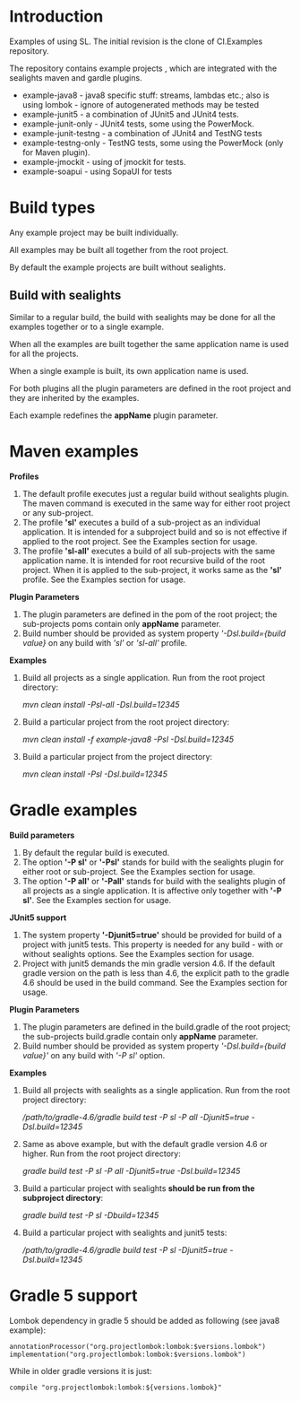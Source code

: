 Introduction
============
Examples of using SL. 
The initial revision is the clone of CI.Examples repository.

The repository contains example projects , which are integrated with the sealights maven
 and gardle plugins. 
 * example-java8 - java8 specific stuff: streams, lambdas etc.; also is using lombok - ignore of autogenerated methods may be tested
 * example-junit5 - a combination of JUnit5 and JUnit4 tests.
 * example-junit-only - JUnit4 tests, some using the PowerMock.
 * example-junit-testng - a combination of JUnit4 and TestNG tests
 * example-testng-only - TestNG tests, some using the PowerMock (only for Maven plugin).
 * example-jmockit - using of jmockit for tests.
 * example-soapui - using SopaUI for tests

Build types
=========== 
Any example project may be built individually. 
 
All examples may be built all together from the root project.

By default the example projects are built without sealights.

Build with sealights
--------------------
Similar to a regular build, the build with sealights may be done for all the examples together
 or to a single example. 
 
When all the examples are built together the same application name is used for all the projects. 
 
When a single example is built, its own application name is used.

For both plugins all the plugin parameters are defined in the root project and they are inherited by 
the examples.

Each example redefines the **appName** plugin parameter.

Maven examples
==============
**Profiles**
1. The default profile executes just a regular build without sealights plugin.
 The maven command is executed in the same way for either root project or any sub-project.
2. The profile **'sl'** executes a build of a sub-project as an individual application. 
It is intended for a subproject build and so is not effective if applied to the root project.
See the Examples section for usage.
3. The profile **'sl-all'** executes a build of all sub-projects with the same application name. 
It is intended for root recursive build of the root project. 
When it is applied to the sub-project, it works same as the **'sl'** profile.
See the Examples section for usage.

**Plugin Parameters** 
1. The plugin parameters are defined in the pom of the root project; 
the sub-projects poms contain only **appName** parameter.
2. Build number should be provided as system property _'-Dsl.build={build value}_ 
on any build with _'sl'_ or _'sl-all'_ profile.

**Examples**
1. Build all projects as a single application. Run from the root project directory:

   _mvn clean install -Psl-all -Dsl.build=12345_
2. Build a particular project from the root project directory:

   _mvn clean install -f example-java8 -Psl -Dsl.build=12345_  
   
3. Build a particular project from the project directory:
   
   _mvn clean install -Psl -Dsl.build=12345_  
   
Gradle examples
===============
**Build parameters**
1. By default the regular build is executed.
2. The option **'-P sl'** or **'-Psl'** stands for build with the sealights plugin for either root or sub-project.
See the Examples section for usage.
3. The option **'-P all'** or **'-Pall'** stands for build with the sealights plugin of all projects as a single application. 
It is affective only together with **'-P sl'**.
See the Examples section for usage.

**JUnit5 support**
1. The system property **'-Djunit5=true'** should be provided for build of a project with junit5 tests. 
This property is needed for any build - with or without sealights options.
See the Examples section for usage.
2. Project with junit5 demands the min gradle version 4.6. 
If the default gradle version on the path is less than 4.6, the explicit path to the gradle 4.6 should be used 
in the build command. See the Examples section for usage.

**Plugin Parameters** 
1. The plugin parameters are defined in the build.gradle of the root project; the sub-projects build.gradle contain only **appName** parameter.
2. Build number should be provided as system property _'-Dsl.build={build value}'_ on any build with _'-P sl'_ option.

**Examples**
1. Build all projects with sealights as a single application. Run from the root project directory:

    _/path/to/gradle-4.6/gradle build test -P sl -P all -Djunit5=true -Dsl.build=12345_
2. Same as above example, but with the default gradle version 4.6 or higher. Run from the root project directory:
    
    _gradle build test -P sl -P all -Djunit5=true -Dsl.build=12345_
3. Build a particular project with sealights **should be run from the subproject directory**:

   _gradle build test -P sl -Dbuild=12345_
 4. Build a particular project with sealights and junit5 tests:
 
    _/path/to/gradle-4.6/gradle build test -P sl -Djunit5=true -Dsl.build=12345_

Gradle 5 support
===============
Lombok dependency in gradle 5 should be added as following (see java8 example):
    
    annotationProcessor("org.projectlombok:lombok:$versions.lombok")
    implementation("org.projectlombok:lombok:$versions.lombok") 

While in older gradle versions it is just:

    compile "org.projectlombok:lombok:${versions.lombok}"

   